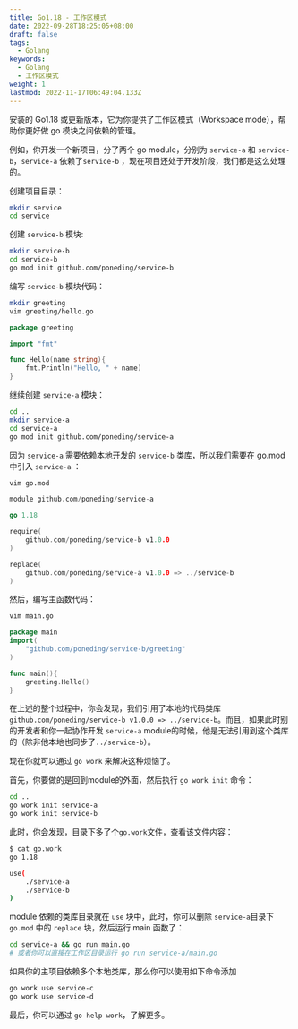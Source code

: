 ```yaml
---
title: Go1.18 - 工作区模式
date: 2022-09-28T18:25:05+08:00
draft: false
tags:
  - Golang
keywords:
  - Golang
  - 工作区模式
weight: 1
lastmod: 2022-11-17T06:49:04.133Z
---
```


安装的 Go1.18 或更新版本，它为你提供了工作区模式（Workspace mode），帮助你更好做 go 模块之间依赖的管理。


例如，你开发一个新项目，分了两个 go module，分别为 `service-a` 和 `service-b`，`service-a` 依赖了`service-b` ，现在项目还处于开发阶段，我们都是这么处理的。

创建项目目录：

```bash
mkdir service
cd service
```

创建 `service-b` 模块:

```bash
mkdir service-b
cd service-b
go mod init github.com/poneding/service-b
```

编写 `service-b` 模块代码：

```bash
mkdir greeting
vim greeting/hello.go
```

```go
package greeting

import "fmt"

func Hello(name string){
    fmt.Println("Hello, " + name) 
}
```

继续创建 `service-a` 模块：

```bash
cd ..
mkdir service-a
cd service-a
go mod init github.com/poneding/service-a
```

因为 `service-a` 需要依赖本地开发的 `service-b` 类库，所以我们需要在 go.mod 中引入 `service-a` ：

```bash
vim go.mod
```

```go
module github.com/poneding/service-a

go 1.18

require(
    github.com/poneding/service-b v1.0.0
)

replace(
    github.com/poneding/service-a v1.0.0 => ../service-b
)
```

然后，编写主函数代码：

```bash
vim main.go
```

```go
package main
import(
    "github.com/poneding/service-b/greeting"
)

func main(){
    greeting.Hello()
}
```

在上述的整个过程中，你会发现，我们引用了本地的代码类库 `github.com/poneding/service-b v1.0.0 => ../service-b`。而且，如果此时别的开发者和你一起协作开发 `service-a` module的时候，他是无法引用到这个类库的（除非他本地也同步了`../service-b`）。

现在你就可以通过 `go work` 来解决这种烦恼了。

首先，你要做的是回到module的外面，然后执行 `go work init` 命令：

```bash
cd ..
go work init service-a
go work init service-b
```

此时，你会发现，目录下多了个`go.work`文件，查看该文件内容：

```bash
$ cat go.work
go 1.18

use(
    ./service-a
    ./service-b
)
```

module 依赖的类库目录就在 `use` 块中，此时，你可以删除 `service-a`目录下 `go.mod` 中的 `replace` 块，然后运行 main 函数了：

```bash
cd service-a && go run main.go
# 或者你可以直接在工作区目录运行 go run service-a/main.go
```

如果你的主项目依赖多个本地类库，那么你可以使用如下命令添加

```bash
go work use service-c
go work use service-d
```

最后，你可以通过 `go help work`，了解更多。
